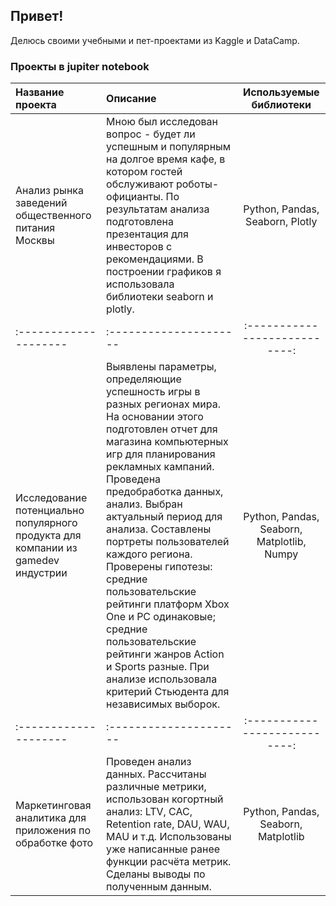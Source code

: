 ## Привет!
Делюсь своими учебными и пет-проектами из Kaggle и DataCamp.
### Проекты в jupiter notebook
| Название проекта | Описание | Используемые библиотеки |
| :-------------------- | :--------------------- |:---------------------------:|
| Анализ рынка заведений общественного питания Москвы | Мною был исследован вопрос - будет ли успешным и популярным на долгое время кафе, в котором гостей обслуживают роботы-официанты. По результатам анализа подготовлена презентация для инвесторов с рекомендациями. В построении графиков я использовала библиотеки seaborn и plotly. | Python, Pandas, Seaborn, Plotly |
| :-------------------- | :--------------------- |:---------------------------:|
| Исследование потенциально популярного продукта для компании из gamedev индустрии | Выявлены параметры, определяющие успешность игры в разных регионах мира. На основании этого подготовлен отчет для магазина компьютерных игр для планирования рекламных кампаний. Проведена предобработка данных, анализ. Выбран актуальный период для анализа. Составлены портреты пользователей каждого региона. Проверены гипотезы: средние пользовательские рейтинги платформ Xbox One и PC одинаковые; средние пользовательские рейтинги жанров Action и Sports разные. При анализе использовала критерий Стьюдента для независимых выборок. | Python, Pandas, Seaborn, Matplotlib, Numpy |
| :-------------------- | :--------------------- |:---------------------------:|
| Маркетинговая аналитика для приложения по обработке фото | Проведен анализ данных. Рассчитаны различные метрики, использован когортный анализ: LTV, CAC, Retention rate, DAU, WAU, MAU и т.д. Использованы уже написанные ранее функции расчёта метрик. Сделаны выводы по полученным данным. |Python, Pandas, Seaborn, Matplotlib|


